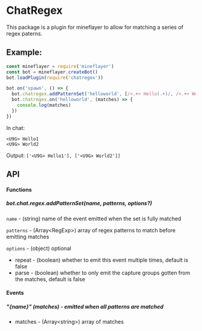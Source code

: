 # ChatRegex

This package is a plugin for mineflayer to allow for matching a series of regex paterns.

## Example:

```js
const mineflayer = require('mineflayer')
const bot = mineflayer.createBot()
bot.loadPlugin(require('chatregex'))

bot.on('spawn', () => {
  bot.chatregex.addPatternSet('helloworld', [/<.+> Hello(.+)/, /<.+> World(.+)/], { repeat: true })
  bot.chatregex.on('helloworld', (matches) => {
    console.log(matches)
  })
})
```
In chat:
```
<U9G> Hello1
<U9G> World2
```
Output:
`['<U9G> Hello1'], ['<U9G> World2']]`
  
## API

#### Functions

##### bot.chat.regex.addPatternSet(name, patterns, options?)

`name` - (string) name of the event emitted when the set is fully matched

`patterns` - (Array\<RegExp>) array of regex patterns to match before emitting matches

`options` - (object) optional
- repeat - (boolean) whether to emit this event multiple times, default is false
- parse - (boolean) whether to only emit the capture groups gotten from the matches, default is false

#### Events

##### "{name}" (matches) - emitted when all patterns are matched
- matches - (Array\<string>) array of matches
